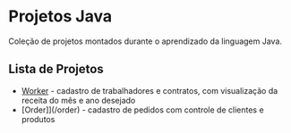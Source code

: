 # Projetos Java

Coleção de projetos montados durante o aprendizado da linguagem Java.


## Lista de Projetos

* [Worker](/worker) - cadastro de trabalhadores e contratos, com visualização da receita do mês e ano desejado
* [Order]](/order) - cadastro de pedidos com controle de clientes e produtos

